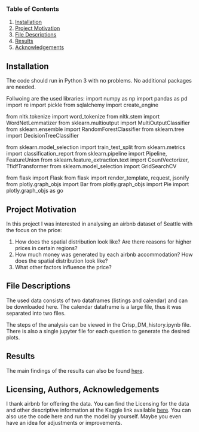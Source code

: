 ### Table of Contents

1. [Installation](#installation)
2. [Project Motivation](#motivation)
3. [File Descriptions](#files)
4. [Results](#results)
5. [Acknowledgements](#licensing)

## Installation <a name="installation"></a>

The code should run in Python 3 with no problems. No additional packages are needed. 

Follwoing are the used libraries:
import numpy as np
import pandas as pd
import re
import pickle
from sqlalchemy import create_engine

from nltk.tokenize import word_tokenize
from nltk.stem import WordNetLemmatizer
from sklearn.multioutput import MultiOutputClassifier
from sklearn.ensemble import RandomForestClassifier
from sklearn.tree import DecisionTreeClassifier

from sklearn.model_selection import train_test_split
from sklearn.metrics import classification_report
from sklearn.pipeline import Pipeline, FeatureUnion
from sklearn.feature_extraction.text import CountVectorizer, TfidfTransformer
from sklearn.model_selection import GridSearchCV

from flask import Flask
from flask import render_template, request, jsonify
from plotly.graph_objs import Bar
from plotly.graph_objs import Pie
import plotly.graph_objs as go

## Project Motivation<a name="motivation"></a>

In this project I was interested in analysing an airbnb dataset of Seattle with the focus on the price:

1. How does the spatial distribution look like? Are there reasons for higher prices in certain regions?
2. How much money was generated by each airbnb accommodation? How does the spatial distribution look like?
3. What other factors influence the price?

## File Descriptions <a name="files"></a>

The used data consists of two dataframes (listings and calendar) and can be downloaded here. The calendar dataframe is a large file, 
thus it was separated into two files.

The steps of the analysis can be viewed in the Crisp_DM_history.ipynb file. There is also a single jupyter file for each question to generate the desired plots.

## Results<a name="results"></a>

The main findings of the results can also be found [here](https://naefrico.medium.com/what-drives-prices-at-airbnb-accommodations-c60e4589a099).

## Licensing, Authors, Acknowledgements<a name="licensing"></a>

I thank airbnb for offering the data. You can find the Licensing for the data and other descriptive information at the Kaggle link available [here](https://www.kaggle.com/airbnb/seattle/data). You can also use the code here and run the model by yourself. Maybe you even have an idea for adjustments or improvements. 
